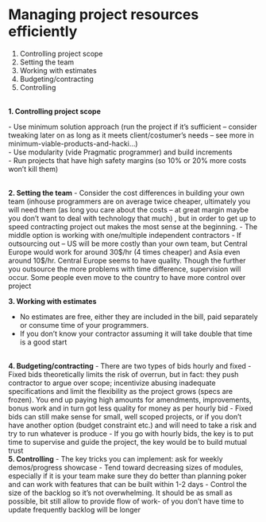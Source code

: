 <h1>Managing project resources efficiently</h1>

1.	Controlling project scope
2.	Setting the team
3.	Working with estimates
4.	Budgeting/contracting
5.	Controlling
<br>
<b>1.	Controlling project scope</b><br><p>
-	Use minimum solution approach (run the project if it’s sufficient – consider tweaking later on as long as it meets client/costumer’s needs – see more in minimum-viable-products-and-hacki…)<br>
-	Use modularity (vide Pragmatic programmer) and build increments<br>
-	Run projects that have high safety margins (so 10%  or 20% more costs won’t kill them)</p>
<br>
<b>2.	Setting the team</b>
-	Consider the cost differences in building your own team (inhouse programmers are on average twice cheaper, ultimately you will need them (as long you care about the costs – at great margin maybe you don’t want to deal with technology that much) , but in order to get up to speed contracting project out makes the most sense at the beginning. 
-	The middle option is working with one/multiple independent contractors
-	If outsourcing out – US will be more costly than your own team, but Central Europe would work for around 30$/hr (4 times cheaper) and Asia even around 10$/hr. Central Europe seems to have quality. Though the further you outsource the more problems with time difference, supervision will occur. Some people even move to the country to have more control over project

<b>3.	Working with estimates</b>
-	No estimates are free, either they are included in the bill, paid separately or consume time of your programmers. 
-	If you don’t know your contractor assuming it will take double that time is a good start
<br>
<b>4.	Budgeting/contracting</b>
-	There are two types of bids hourly and fixed
-	Fixed bids theoretically limits the risk of overrun, but in fact: they push contractor to argue over scope; incentivize abusing inadequate specifications and limit the flexibility as the project grows (specs are frozen). You end up paying high amounts for amendments, improvements, bonus work and in turn got less quality for money as per hourly bid
-	Fixed bids can still make sense for small, well scoped projects, or if you don’t have another option (budget constraint etc.)  and will need to take a risk and try to run whatever is produce
-	If you go with hourly bids, the key is to put time to supervise and guide the project, the key would be to build mutual trust
<br>
<b>5.	Controlling</b>
-	The key tricks you can implement: ask for weekly demos/progress showcase
-	Tend toward decreasing sizes of modules, especially if it is your team make sure they do better than planning poker and can work with features that can be built within 1-2 days
-	Control the size of the backlog so it’s not overwhelming. It should be as small as possible, bit still allow to provide flow of work- of you don’t have time to update frequently backlog will be longer

